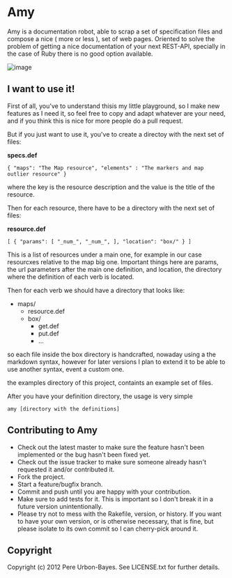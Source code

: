 # Amy

Amy is a documentation robot, able to scrap a set of specification files and compose a nice ( more or less ),
set of web pages. Oriented to solve the problem of getting a nice documentation of your next REST-API, specially in 
the case of Ruby there is no good option available.

![image](http://rachstick.files.wordpress.com/2012/04/amy-f.jpg)

## I want to use it!

First of all, you've to understand thisis my little playground, so I make new features as I need it, so feel free to 
copy and adapt whatever are your need, and if you think this is nice for more people do a pull request.

But if you just want to use it, you've to create a directoy with the next set of files:

__specs.def__

`
{
    "maps": "The Map resource",
    "elements" : "The markers and map outlier resource"
}
`

where the key is the resource description and the value is the title of the resource.

Then for each resource, there have to be a directory with the next set of files:

__resource.def__

`[
    {
        "params": [
            "_num_",
            "_num_",
         ],
        "location": "box/"
    }
]`

This is a list of resources under a main one, for example in our case resourcxes relative to the map big one. 
Important things here are params, the url parameters after the main one definition, and location, the directory where
the definition of each verb is located.

Then for each verb we should have a directory that looks like:

* maps/
  * resource.def
  * box/
     * get.def
     * put.def
     * ...

so each file inside the box directory is handcrafted, nowaday using a the markdown syntax, however for later versions I
plan to extend it to be able to use another syntax, event a custom one.

the examples directory of this project, containts an example set of files.

After you have your definition directory, the usage is very simple

` amy [directory with the definitions] `


## Contributing to Amy
 
* Check out the latest master to make sure the feature hasn't been implemented or the bug hasn't been fixed yet.
* Check out the issue tracker to make sure someone already hasn't requested it and/or contributed it.
* Fork the project.
* Start a feature/bugfix branch.
* Commit and push until you are happy with your contribution.
* Make sure to add tests for it. This is important so I don't break it in a future version unintentionally.
* Please try not to mess with the Rakefile, version, or history. If you want to have your own version, or is otherwise necessary, that is fine, but please isolate to its own commit so I can cherry-pick around it.

## Copyright

Copyright (c) 2012 Pere Urbon-Bayes. See LICENSE.txt for
further details.


